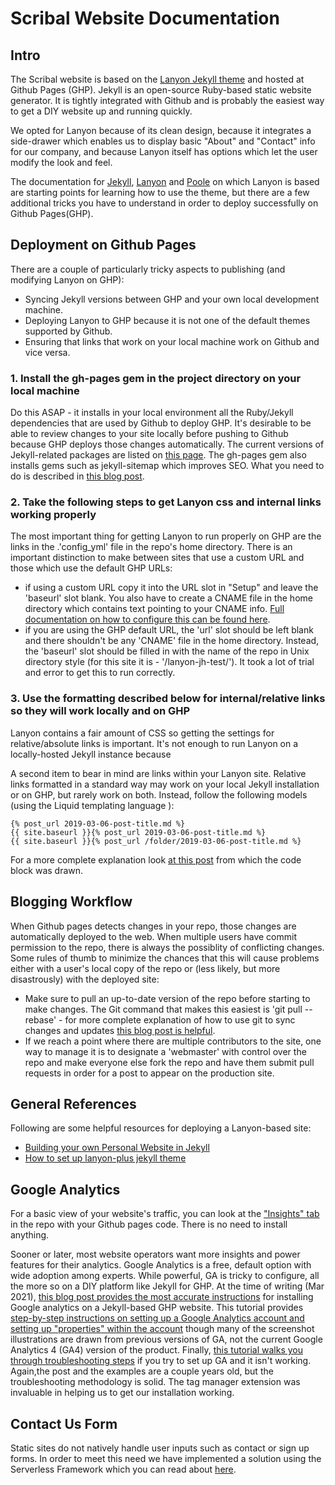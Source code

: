 # Scribal Website Documentation
## Intro

The Scribal website is based on the [Lanyon Jekyll theme](https://github.com/poole/lanyon) and hosted at Github Pages (GHP). Jekyll is an open-source Ruby-based static website generator. It is tightly integrated with Github and is probably the easiest way to get a DIY website up and running quickly.

We opted for Lanyon because of its clean design, because it integrates a side-drawer which enables us to display basic "About" and "Contact" info for our company, and because Lanyon itself has options which let the user modify the look and feel. 

The documentation for [Jekyll](https://jekyllrb.com), [Lanyon](https://github.com/poole/lanyon) and [Poole](https://github.com/poole/poole) on which Lanyon is based are starting points for learning how to use the theme, but there are a few additional tricks you have to understand in order to deploy successfully on Github Pages(GHP).

## Deployment on Github Pages

There are a couple of particularly tricky aspects to publishing (and modifying Lanyon on GHP):
- Syncing Jekyll versions between GHP and your own local development machine. 
- Deploying Lanyon to GHP because it is not one of the default themes supported by Github.
- Ensuring that links that work on your local machine work on Github and vice versa.

 ### 1. Install the gh-pages gem in the project directory on your local machine

Do this ASAP - it installs in your local environment all the Ruby/Jekyll dependencies that are used by Github to deploy GHP. It's desirable to be able to review changes to your site locally before pushing to Github because GHP deploys those changes automatically. The current versions of Jekyll-related packages are listed on [this page](https://pages.github.com/versions/). The gh-pages gem also installs gems such as jekyll-sitemap which improves SEO. What you need to do is described  in [this blog post](https://idratherbewriting.com/documentation-theme-jekyll/mydoc_publishing_github_pages.html).

### 2. Take the following steps to get Lanyon css and internal links working properly

The most important thing for getting Lanyon to run properly on GHP are the links in the .'config_yml' file in the repo's home directory. There is an important distinction to make between sites that use a custom URL and those which use the default GHP URLs:
- if using a custom URL copy it into the URL slot in "Setup" and leave the 'baseurl' slot blank. You also have to create a CNAME file in the home directory which contains text pointing to your CNAME info. [Full documentation on how to configure this can be found here](https://docs.github.com/en/free-pro-team@latest/github/working-with-github-pages/managing-a-custom-domain-for-your-github-pages-site).
- if you are using the GHP default URL, the 'url' slot should be left blank and there shouldn't be any 'CNAME' file in the home directory. Instead, the 'baseurl' slot should be filled in with the name of the repo in Unix directory style (for this site it is - '/lanyon-jh-test/'). It took a lot of trial and error to get this to run correctly.

### 3. Use the formatting described below for internal/relative links so they will work locally and on GHP

Lanyon contains a fair amount of CSS so getting the settings for relative/absolute links is important. It's not enough to run Lanyon on a locally-hosted Jekyll instance because 

A second item to bear in mind are links within your Lanyon site. Relative links formatted in a standard way may work on your local Jekyll installation or on GHP, but rarely work on both. Instead, follow the following models (using the Liquid templating language ):

    {% post_url 2019-03-06-post-title.md %}
    {{ site.baseurl }}{% post_url 2019-03-06-post-title.md %}
    {{ site.baseurl }}{% post_url /folder/2019-03-06-post-title.md %}

For a more complete explanation look [at this post](https://www.webisland.agency/blog/jekyll-internal-links/) from which the code block was drawn. 

## Blogging Workflow

When Github pages detects changes in your repo, those changes are automatically deployed to the web. When multiple users have commit permission to the repo, there is always the possiblity of conflicting changes. Some rules of thumb to minimize the chances that this will cause problems either with a user's local copy of the repo or (less likely, but more disastrously) with the deployed site:
- Make sure to pull an up-to-date version of the repo before starting to make changes. The Git command that makes this easiest is 'git pull -- rebase' - for more complete explanation of how to use git to sync changes and updates [this blog post is helpful](https://supercollider.github.io/development/git-cheat-sheet).
- If we reach a point where there are multiple contributors to the site, one way to manage it is to designate a 'webmaster' with control over the repo and make everyone else fork the repo and have them submit pull requests in order for a post to appear on the production site.

## General References

Following are some helpful resources for deploying a Lanyon-based site:
- [Building your own Personal Website in Jekyll](https://chrisschuld.com/2019/02/building-your-own-website-in-jekyll/)
- [How to set up lanyon-plus jekyll theme](https://davidbarber.github.io/readme/)

## Google Analytics

For a basic view of your website's traffic, you can look at the ["Insights" tab](https://github.com/scribal-io/scribal-io.github.io/graphs/traffic) in the repo with your Github pages code. There is no need to install anything.

Sooner or later, most website operators want more insights and power features for their analytics. Google Analytics is a free, default option with wide adoption among experts. While powerful, GA is tricky to configure, all the more so on a DIY platform like Jekyll for GHP. At the time of writing (Mar 2021), [this blog post provides the most accurate instructions](https://desiredpersona.com/google-analytics-jekyll/) for installing Google analytics on a Jekyll-based GHP website. This tutorial provides [step-by-step instructions on setting up a Google Analytics account and setting up "properties" within the account](https://blog.hootsuite.com/how-to-set-up-google-analytics/) though many of the screenshot illustrations are drawn from previous versions of GA, not the current Google Analytics 4 (GA4) version of the product. Finally, [this tutorial walks you through troubleshooting steps](https://holini.com/google-analytics-isnt-working/) if you try to set up GA and it isn't working. Again,the post and the examples are a couple years old, but the troubleshooting methodology is solid. The tag manager extension was invaluable in helping us to get our installation working.

## Contact Us Form

Static sites do not natively handle user inputs such as contact or sign up forms.  In order to meet this need we have implemented a solution using the Serverless Framework which you can read about [here](https://docs.google.com/document/d/1zQVDQy-gEinpLucAmaZ67hhKUn7rmyi8SI3NFDZrlI4/edit?usp=sharing).  





